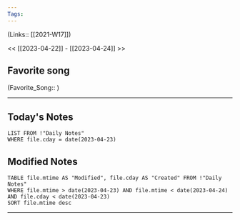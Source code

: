 ```yaml
---
Tags:
---
```

(Links:: [[2021-W17]])

<< [[2023-04-22]] - [[2023-04-24]] >>
## Favorite song
(Favorite_Song:: )

___
## Today's Notes
```dataview
LIST FROM !"Daily Notes"
WHERE file.cday = date(2023-04-23)
```
## Modified Notes
```dataview
TABLE file.mtime AS "Modified", file.cday AS "Created" FROM !"Daily Notes" 
WHERE file.mtime > date(2023-04-23) AND file.mtime < date(2023-04-24) AND file.cday < date(2023-04-23)
SORT file.mtime desc
```
___
